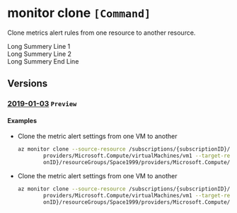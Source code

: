 # monitor clone `[Command]`

Clone metrics alert rules from one resource to another resource.

Long Summery Line 1\
Long Summery Line 2\
Long Summery End Line

## Versions

### [2019-01-03](/docs/specs/Resources/mgmt-plane/L3N1YnNjcmlwdGlvbnMve30vcHJvdmlkZXJzL21pY3Jvc29mdC5lZGdlb3JkZXIvYWRkcmVzc2Vz/2019-03-01.xml) `Preview`

#### Examples

- Clone the metric alert settings from one VM to another

    ```bash
    az monitor clone --source-resource /subscriptions/{subscriptionID}/resourceGroups/Space1999/
            providers/Microsoft.Compute/virtualMachines/vm1 --target-resource /subscriptions/{subscripti
            onID}/resourceGroups/Space1999/providers/Microsoft.Compute/virtualMachines/vm2
    ```

- Clone the metric alert settings from one VM to another

    ```bash
    az monitor clone --source-resource /subscriptions/{subscriptionID}/resourceGroups/Space1999/
            providers/Microsoft.Compute/virtualMachines/vm1 --target-resource /subscriptions/{subscripti
            onID}/resourceGroups/Space1999/providers/Microsoft.Compute/virtualMachines/vm2
    ```

    